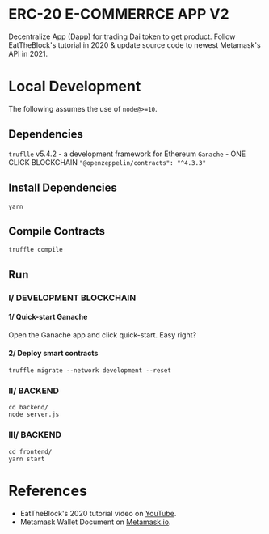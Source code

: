 # ERC-20 E-COMMERRCE APP V2

Decentralize App (Dapp) for trading Dai token to get product. 
Follow EatTheBlock's tutorial in 2020 & update source code to newest Metamask's API in 2021.

# Local Development

The following assumes the use of `node@>=10`.

## Dependencies
`truflle` v5.4.2 - a development framework for Ethereum
`Ganache` - ONE CLICK BLOCKCHAIN
`"@openzeppelin/contracts": "^4.3.3"`

## Install Dependencies

`yarn`


## Compile Contracts 

`truffle compile`

## Run 

### I/ DEVELOPMENT BLOCKCHAIN
#### 1/ Quick-start Ganache
Open the Ganache app and click quick-start. Easy right?
#### 2/ Deploy smart contracts
`truffle migrate --network development --reset`

### II/ BACKEND
```
cd backend/
node server.js
```

### III/ BACKEND
```
cd frontend/
yarn start
```

# References
- EatTheBlock's 2020 tutorial video on [YouTube](https://www.youtube.com/watch?v=f5npM1PvoyE).
- Metamask Wallet Document on [Metamask.io](https://docs.metamask.io/guide/ethereum-provider.html#basic-usage).

